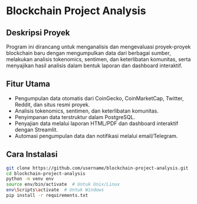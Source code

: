 # Blockchain Project Analysis

## Deskripsi Proyek
Program ini dirancang untuk menganalisis dan mengevaluasi proyek-proyek blockchain baru dengan mengumpulkan data dari berbagai sumber, melakukan analisis tokenomics, sentimen, dan keterlibatan komunitas, serta menyajikan hasil analisis dalam bentuk laporan dan dashboard interaktif.

## Fitur Utama
- Pengumpulan data otomatis dari CoinGecko, CoinMarketCap, Twitter, Reddit, dan situs resmi proyek.
- Analisis tokenomics, sentimen, dan keterlibatan komunitas.
- Penyimpanan data terstruktur dalam PostgreSQL.
- Penyajian data melalui laporan HTML/PDF dan dashboard interaktif dengan Streamlit.
- Automasi pengumpulan data dan notifikasi melalui email/Telegram.

## Cara Instalasi
```bash
git clone https://github.com/username/blockchain-project-analysis.git
cd blockchain-project-analysis
python -m venv env
source env/bin/activate  # Untuk Unix/Linux
env\Scripts\activate  # Untuk Windows
pip install -r requirements.txt
